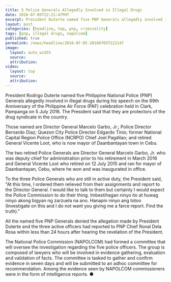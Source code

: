 ```yaml
---
title: 5 Police Generals Allegedly Involved in Illegal Drugs
date: 2016-07-05T22:21:47PHT
excerpt: President Duterte named five PNP Generals allegedly involved in illegal drugs during the 69th Anniversary of the Philippine Air Force celebration in Clark, Pampanga.
layout: post
categories: [headline, top, pnp, criminality]
tags: [pnp, illegal drugs, napolcom]
published: true
permalink: /news/headline/2016-07-05-20160705T222147
image:
  layout: auto_width
  source: 
  attribution: 
video:
  layout: top
  source: 
  attribution: 
---
```


President Rodrigo Duterte named five Philippine National Police (PNP) Generals allegedly involved in illegal drugs during his speech on the 69th Anniversary of the Philippine Air Force (PAF) celebration held in Clark, Pampanga on 5 July 2016.
The President said that they are protectors of the drug syndicate in the country.

Those named are Director General Marcelo Garbo, Jr.; Police Director Bernardo Diaz; Quezon City Police Director Edgardo Tinio; former National Capital Region Police Office (NCRPO) Chief Joel Pagdilao; and retired General Vicente Loot, who is now mayor of Daanbantayan town in Cebu.

The two retired Police Generals are Director General Marcelo Garbo, Jr. who was deputy chief for administration prior to his retirement in March 2016 and General Vicente Loot who retired on 12 July 2015 and ran for mayor of Daanbantayan, Cebu, where he won and was inaugurated in office.

To the three Police Generals who are still in active duty, the President said, "At this time, I ordered them relieved from their assignments and report to the Director General. I would like to talk to them but certainly I would expect the Police Commission to do their thing. Imbestihagan ninyo ito at huwag ninyo akong bigyan ng zarzuela na ano. Hanapin ninyo ang totoo (Investigate on this and I do not want you giving me a farce report. Find the truth)."

All the named five PNP Generals denied the allegation made by President Duterte and the three active officers had reported to PNP Chief Ronal Dela Rosa within less than 24 hours after hearing the revelation of the President.

The National Police Commission (NAPOLCOM) had formed a committee that will oversee the investigation regarding the five police officers.
The group is composed of lawyers who will be involved in evidence gathering, evaluation and validation of facts.
The committee is tasked to gather and confirm evidence in seven days and will be submitted to an adhoc committee for recommendation.
Among the evidence seen by NAPOLCOM commissioners were in the form of intelligence reports.
&#x25cf;
